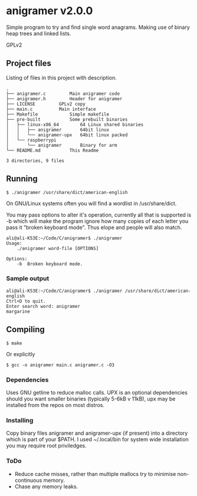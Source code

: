 # anigramer v2.0.0

Simple program to try and find single word anagrams. Making use of binary heap trees and linked lists.

GPLv2

## Project files

Listing of files in this project with description.

```
.
├── anigramer.c			Main anigramer code
├── anigramer.h			Header for anigramer
├── LICENSE			GPLv2 copy
├── main.c			Main interface
├── Makefile			Simple makefile
├── pre-built			Some prebuilt binaries
│   ├── linux-x86_64		64 Linux shared binaries
│   │   ├── anigramer		64bit linux
│   │   └── anigramer-upx	64bit linux packed
│   └── raspberrypi
│       └── anigramer		Binary for arm
└── README.md			This Readme

3 directories, 9 files
```

## Running

```
$ ./anigramer /usr/share/dict/american-english
```

On GNU/Linux systems often you will find a wordlist in /usr/share/dict.

You may pass options to alter it's operation, currently all that is supported is -b which will make the program ignore how many copies of each letter you pass it "broken keyboard mode". Thus elope and people will also match.

```
ali@ali-K53E:~/Code/C/anigramer$ ./anigramer 
Usage:
	./anigramer word-file [OPTIONS]

Options:
	-b	Broken keyboard mode.
```

### Sample output

```
ali@ali-K53E:~/Code/C/anigramer$ ./anigramer /usr/share/dict/american-english 
Ctrl+D to quit.
Enter search word: anigramer
margarine
```

## Compiling

```
$ make
```

Or explicitly

```
$ gcc -o anigramer main.c anigramer.c -O3
```

### Dependencies

Uses GNU getline to reduce malloc calls.
UPX is an optional dependencies should you want smaller binaries (typically 5-6kB v 11kB), upx may be installed from the repos on most distros.


### Installing

Copy binary files anigramer and anigramer-upx (if present) into a directory which is part of your $PATH. I used ~/.local/bin for system wide installation you may require root priviledges.

### ToDo

* Reduce cache misses, rather than multiple mallocs try to minimise non-continuous memory.
* Chase any memory leaks.
